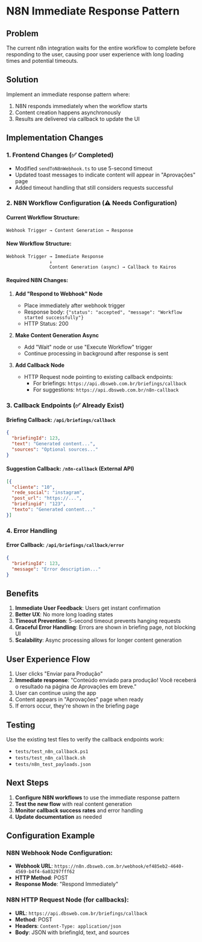 # N8N Immediate Response Pattern

## Problem
The current n8n integration waits for the entire workflow to complete before responding to the user, causing poor user experience with long loading times and potential timeouts.

## Solution
Implement an immediate response pattern where:
1. N8N responds immediately when the workflow starts
2. Content creation happens asynchronously 
3. Results are delivered via callback to update the UI

## Implementation Changes

### 1. Frontend Changes (✅ Completed)
- Modified `sendToN8nWebhook.ts` to use 5-second timeout
- Updated toast messages to indicate content will appear in "Aprovações" page
- Added timeout handling that still considers requests successful

### 2. N8N Workflow Configuration (⚠️ Needs Configuration)

#### Current Workflow Structure:
```
Webhook Trigger → Content Generation → Response
```

#### New Workflow Structure:
```
Webhook Trigger → Immediate Response
                ↓
                Content Generation (async) → Callback to Kairos
```

#### Required N8N Changes:

1. **Add "Respond to Webhook" Node**
   - Place immediately after webhook trigger
   - Response body: `{"status": "accepted", "message": "Workflow started successfully"}`
   - HTTP Status: 200

2. **Make Content Generation Async**
   - Add "Wait" node or use "Execute Workflow" trigger
   - Continue processing in background after response is sent

3. **Add Callback Node**
   - HTTP Request node pointing to existing callback endpoints:
     - For briefings: `https://api.dbsweb.com.br/briefings/callback`
     - For suggestions: `https://api.dbsweb.com.br/n8n-callback`

### 3. Callback Endpoints (✅ Already Exist)

#### Briefing Callback: `/api/briefings/callback`
```json
{
  "briefingId": 123,
  "text": "Generated content...",
  "sources": "Optional sources..."
}
```

#### Suggestion Callback: `/n8n-callback` (External API)
```json
[{
  "cliente": "10",
  "rede_social": "instagram", 
  "post_url": "https://...",
  "briefingid": "123",
  "texto": "Generated content..."
}]
```

### 4. Error Handling

#### Error Callback: `/api/briefings/callback/error`
```json
{
  "briefingId": 123,
  "message": "Error description..."
}
```

## Benefits

1. **Immediate User Feedback**: Users get instant confirmation
2. **Better UX**: No more long loading states
3. **Timeout Prevention**: 5-second timeout prevents hanging requests
4. **Graceful Error Handling**: Errors are shown in briefing page, not blocking UI
5. **Scalability**: Async processing allows for longer content generation

## User Experience Flow

1. User clicks "Enviar para Produção"
2. **Immediate response**: "Conteúdo enviado para produção! Você receberá o resultado na página de Aprovações em breve."
3. User can continue using the app
4. Content appears in "Aprovações" page when ready
5. If errors occur, they're shown in the briefing page

## Testing

Use the existing test files to verify the callback endpoints work:
- `tests/test_n8n_callback.ps1`
- `tests/test_n8n_callback.sh`
- `tests/n8n_test_payloads.json`

## Next Steps

1. **Configure N8N workflows** to use the immediate response pattern
2. **Test the new flow** with real content generation
3. **Monitor callback success rates** and error handling
4. **Update documentation** as needed

## Configuration Example

### N8N Webhook Node Configuration:
- **Webhook URL**: `https://n8n.dbsweb.com.br/webhook/ef485eb2-4640-4569-b4f4-6a03297fff62`
- **HTTP Method**: POST
- **Response Mode**: "Respond Immediately"

### N8N HTTP Request Node (for callbacks):
- **URL**: `https://api.dbsweb.com.br/briefings/callback`
- **Method**: POST
- **Headers**: `Content-Type: application/json`
- **Body**: JSON with briefingId, text, and sources
